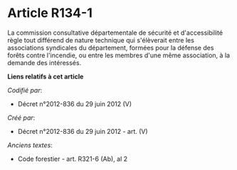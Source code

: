 # Article R134-1

La commission consultative départementale de sécurité et d'accessibilité règle tout différend de nature technique qui
s'élèverait entre les associations syndicales du département, formées pour la défense des forêts contre l'incendie, ou entre
les membres d'une même association, à la demande des intéressés.

**Liens relatifs à cet article**

_Codifié par_:

  - Décret n°2012-836 du 29 juin 2012 (V)

_Créé par_:

  - Décret n°2012-836 du 29 juin 2012 - art. (V)

_Anciens textes_:

  - Code forestier - art. R321-6 (Ab), al 2
